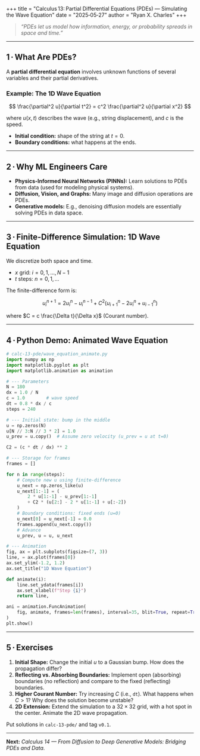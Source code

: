 +++
title = "Calculus 13: Partial Differential Equations (PDEs) — Simulating the Wave Equation"
date  = "2025‑05‑27"
author = "Ryan X. Charles"
+++

> _“PDEs let us model how information, energy, or probability spreads in space
> and time.”_

---

## 1 · What Are PDEs?

A **partial differential equation** involves unknown functions of several
variables and their partial derivatives.

### Example: **The 1D Wave Equation**

$$
\frac{\partial^2 u}{\partial t^2} = c^2 \frac{\partial^2 u}{\partial x^2}
$$

where $u(x, t)$ describes the wave (e.g., string displacement), and $c$ is the
speed.

- **Initial condition:** shape of the string at $t=0$.
- **Boundary conditions:** what happens at the ends.

---

## 2 · Why ML Engineers Care

- **Physics-Informed Neural Networks (PINNs):** Learn solutions to PDEs from
  data (used for modeling physical systems).
- **Diffusion, Vision, and Graphs:** Many image and diffusion operations are
  PDEs.
- **Generative models:** E.g., denoising diffusion models are essentially
  solving PDEs in data space.

---

## 3 · Finite-Difference Simulation: 1D Wave Equation

We discretize both space and time.

- $x$ grid: $i = 0, 1, ..., N-1$
- $t$ steps: $n = 0, 1, ...$

The finite-difference form is:

$$
u_i^{n+1} = 2u_i^n - u_i^{n-1} + C^2 (u_{i+1}^n - 2u_i^n + u_{i-1}^n)
$$

where $C = c \frac{\Delta t}{\Delta x}$ (Courant number).

---

## 4 · Python Demo: Animated Wave Equation

```python
# calc-13-pde/wave_equation_animate.py
import numpy as np
import matplotlib.pyplot as plt
import matplotlib.animation as animation

# --- Parameters
N = 180
dx = 1.0 / N
c = 1.0        # wave speed
dt = 0.8 * dx / c
steps = 240

# --- Initial state: bump in the middle
u = np.zeros(N)
u[N // 3:N // 3 * 2] = 1.0
u_prev = u.copy()  # Assume zero velocity (u_prev = u at t=0)

C2 = (c * dt / dx) ** 2

# --- Storage for frames
frames = []

for n in range(steps):
    # Compute new u using finite-difference
    u_next = np.zeros_like(u)
    u_next[1:-1] = (
        2 * u[1:-1] - u_prev[1:-1]
        + C2 * (u[2:] - 2 * u[1:-1] + u[:-2])
    )
    # Boundary conditions: fixed ends (u=0)
    u_next[0] = u_next[-1] = 0.0
    frames.append(u_next.copy())
    # Advance
    u_prev, u = u, u_next

# --- Animation
fig, ax = plt.subplots(figsize=(7, 3))
line, = ax.plot(frames[0])
ax.set_ylim(-1.2, 1.2)
ax.set_title("1D Wave Equation")

def animate(i):
    line.set_ydata(frames[i])
    ax.set_xlabel(f"Step {i}")
    return line,

ani = animation.FuncAnimation(
    fig, animate, frames=len(frames), interval=35, blit=True, repeat=True
)
plt.show()
```

---

## 5 · Exercises

1. **Initial Shape:** Change the initial $u$ to a Gaussian bump. How does the
   propagation differ?
2. **Reflecting vs. Absorbing Boundaries:** Implement open (absorbing)
   boundaries (no reflection) and compare to the fixed (reflecting) boundaries.
3. **Higher Courant Number:** Try increasing $C$ (i.e., `dt`). What happens when
   $C > 1$? Why does the solution become unstable?
4. **2D Extension:** Extend the simulation to a $32\times32$ grid, with a hot
   spot in the center. Animate the 2D wave propagation.

Put solutions in `calc-13-pde/` and tag `v0.1`.

---

**Next:** _Calculus 14 — From Diffusion to Deep Generative Models: Bridging PDEs
and Data._
